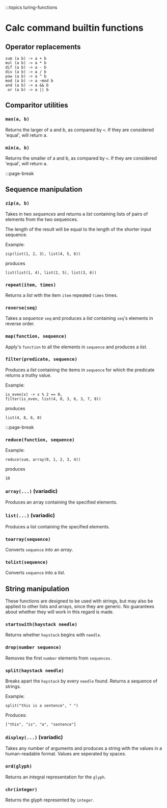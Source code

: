 :::topics turing-functions

# Calc command builtin functions

## Operator replacements

```
sum (a b) -> a + b
mul (a b) -> a * b
dif (a b) -> a - b
div (a b) -> a / b
pow (a b) -> a ^ b
mod (a b) -> a ~mod b
and (a b) -> a && b
 or (a b) -> a || b
```

## Comparitor utilities

### `max(a, b)`
Returns the larger of a and b, as compared by `<`.
If they are considered 'equal', will return a.

### `min(a, b)`
Returns the smaller of a and b, as compared by `<`.
If they are considered 'equal', will return a.

:::page-break

## Sequence manipulation

### `zip(a, b)`
Takes in two *sequences* and returns a *list* containing lists of pairs of elements from the two sequences.

The length of the result will be equal to the length of the shorter input sequence.

Example:
```
zip(list(1, 2, 3), list(4, 5, 6))
```
produces
```
list(list(1, 4), list(2, 5), list(3, 6))
```

### `repeat(item, times)`
Returns a *list* with the item `item` repeated `times` times.

### `reverse(seq)`
Takes a *sequence* `seq` and produces a *list* containing `seq`'s elements in reverse order.

### `map(function, sequence)`
Apply's `function` to all the elements in `sequence` and produces a *list*.

### `filter(predicate, sequence)`
Produces a *list* containing the items in `sequence` for which the predicate returns a truthy value.

Example:
```
is_even(x) -> x % 2 == 0,
filter(is_even, list(4, 8, 3, 6, 3, 7, 8))
```
produces
```
list(4, 8, 6, 8)
```

:::page-break

### `reduce(function, sequence)`
Example:
```
reduce(sum, array(0, 1, 2, 3, 4))
```
produces
```
10
```

### `array(...)` (variadic)
Produces an array containing the specified elements.

### `list(...)` (variadic)
Produces a list containing the specified elements.

### `toarray(sequence)`
Converts `sequence` into an *array*.

### `tolist(sequence)`
Converts `sequence` into a *list*.

## String manipulation
These functions are designed to be used with strings, but may also be applied to other lists and arrays, since they are generic. No guarantees about whether they will work in this regard is made.

### `startswith(haystack needle)`
Returns whether `haystack` begins with `needle`.

### `drop(number sequence)`
Removes the first `number` elements from `sequences`.

### `split(haystack needle)`
Breaks apart the `haystack` by every `needle` found. Returns a sequence of strings.

Example:
```
split("this is a sentence", " ")
```
Produces:
```
["this", "is", "a", "sentence"]
```

### `display(...)` (variadic)
Takes any number of arguments and produces a string with the values in a human-readable format. Values are seperated by spaces.

### `ord(glyph)`
Returns an integral representation for the `glyph`.

### `chr(integer)`
Returns the glyph represented by `integer`.
